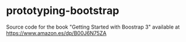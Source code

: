prototyping-bootstrap
=====================

Source code for the book "Getting Started with Boostrap 3" available at https://www.amazon.es/dp/B00J6N75ZA



